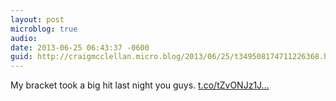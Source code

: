 ```yaml
---
layout: post
microblog: true
audio: 
date: 2013-06-25 06:43:37 -0600
guid: http://craigmcclellan.micro.blog/2013/06/25/t349508174711226368.html
---
```

My bracket took a big hit last night you guys. [t.co/tZvONJz1J...](https://t.co/tZvONJz1Jn)
